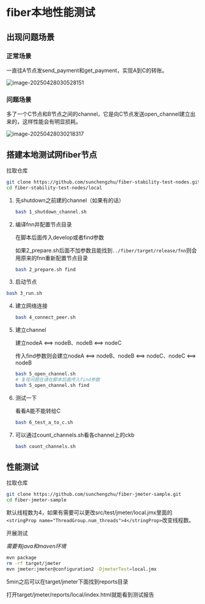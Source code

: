 # fiber本地性能测试

## 出现问题场景

### 正常场景

一直往A节点发send_payment和get_payment，实现A到C的转账。

![image-20250428030528151](https://typora-1304641378.cos.ap-shanghai.myqcloud.com/images/image-20250428030528151.png)

### 问题场景

多了一个C节点和B节点之间的channel，它是向C节点发送open_channel建立出来的，这样性能会有明显损耗。

![image-20250428030218317](https://typora-1304641378.cos.ap-shanghai.myqcloud.com/images/image-20250428030218317.png)



## 搭建本地测试网fiber节点

拉取仓库

```bash
git clone https://github.com/sunchengzhu/fiber-stability-test-nodes.git
cd fiber-stability-test-nodes/local
```

1. 先shutdown之前建的channel（如果有的话）

   ```bash 
   bash 1_shutdown_channel.sh
   ```

2. 编译fnn并配置节点目录

   在脚本后面传入develop或者find参数

   如果2_prepare.sh后面不加参数且能找到`../fiber/target/release/fnn`则会用原来的fnn重新配置节点目录

   ```bash
   bash 2_prepare.sh find

3.  启动节点

   ```bash
   bash 3_run.sh
   ```

4. 建立网络连接

   ```bash
   bash 4_connect_peer.sh
   ```

5. 建立channel

   建立nodeA ⟺ nodeB、nodeB ⟺ nodeC

   传入find参数则会建立nodeA ⟺ nodeB、nodeB ⟺ nodeC、nodeC ⟺ nodeB

   ```bash
   bash 5_open_channel.sh
   # 复现问题在请在脚本后面传入find参数
   bash 5_open_channel.sh find
   ```

6. 测试一下

   看看A能不能转给C

   ```bash
   bash 6_test_a_to_c.sh
   ```

7. 可以通过count_channels.sh看各channel上的ckb

   ```bash
   bash count_channels.sh
   ```

   

## 性能测试

拉取仓库

```bash
git clone https://github.com/sunchengzhu/fiber-jmeter-sample.git
cd fiber-jmeter-sample
```

默认线程数为4，如果有需要可以更改src/test/jmeter/local.jmx里面的`<stringProp name="ThreadGroup.num_threads">4</stringProp>`改变线程数。

开展测试

_需要有java和maven环境_

```bash
mvn package
rm -rf target/jmeter
mvn jmeter:jmeter@configuration2 -DjmeterTest=local.jmx
```

5min之后可以在target/jmeter下面找到reports目录

打开target/jmeter/reports/local/index.html就能看到测试报告

